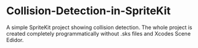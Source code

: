 # Collision-Detection-in-SpriteKit
A simple SpriteKit project showing collision detection. The whole project is created completely programmatically without .sks  files and Xcodes Scene Edidor.
